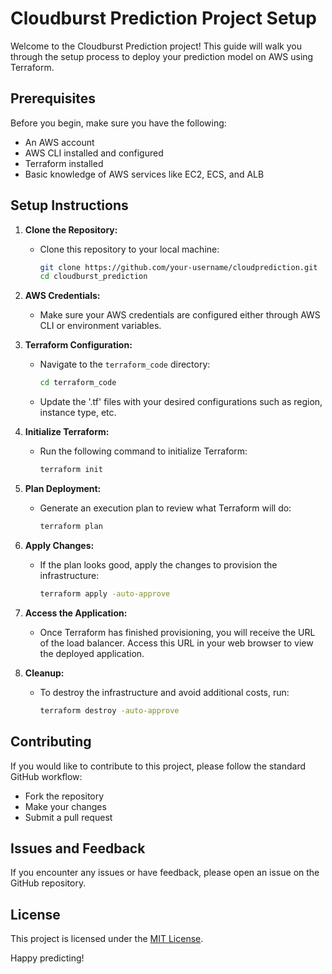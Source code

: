 # Cloudburst Prediction Project Setup


Welcome to the Cloudburst Prediction project! This guide will walk you through the setup process to deploy your prediction model on AWS using Terraform.

## Prerequisites

Before you begin, make sure you have the following:

- An AWS account
- AWS CLI installed and configured
- Terraform installed
- Basic knowledge of AWS services like EC2, ECS, and ALB

## Setup Instructions

1. **Clone the Repository:**
   - Clone this repository to your local machine:
     ```bash
     git clone https://github.com/your-username/cloudprediction.git
     cd cloudburst_prediction
     ```

2. **AWS Credentials:**
   - Make sure your AWS credentials are configured either through AWS CLI or environment variables.

3. **Terraform Configuration:**
   - Navigate to the `terraform_code` directory:
     ```bash
     cd terraform_code
     ```
   - Update the '.tf' files with your desired configurations such as region, instance type, etc.

4. **Initialize Terraform:**
   - Run the following command to initialize Terraform:
     ```bash
     terraform init
     ```

5. **Plan Deployment:**
   - Generate an execution plan to review what Terraform will do:
     ```bash
     terraform plan
     ```

6. **Apply Changes:**
   - If the plan looks good, apply the changes to provision the infrastructure:
     ```bash
     terraform apply -auto-approve
     ```

7. **Access the Application:**
   - Once Terraform has finished provisioning, you will receive the URL of the load balancer. Access this URL in your web browser to view the deployed application.

8. **Cleanup:**
   - To destroy the infrastructure and avoid additional costs, run:
     ```bash
     terraform destroy -auto-approve
     ```

## Contributing

If you would like to contribute to this project, please follow the standard GitHub workflow:
- Fork the repository
- Make your changes
- Submit a pull request

## Issues and Feedback

If you encounter any issues or have feedback, please open an issue on the GitHub repository.

## License

This project is licensed under the [MIT License](LICENSE).

Happy predicting!
